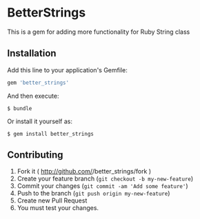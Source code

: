 # BetterStrings

This is a gem for adding more functionality for Ruby String class

## Installation

Add this line to your application's Gemfile:

``` ruby
gem 'better_strings'
```

And then execute:

```
$ bundle
```

Or install it yourself as:
    
```
$ gem install better_strings
```

## Contributing

1. Fork it ( http://github.com/<my-github-username>/better_strings/fork )
2. Create your feature branch (`git checkout -b my-new-feature`)
3. Commit your changes (`git commit -am 'Add some feature'`)
4. Push to the branch (`git push origin my-new-feature`)
5. Create new Pull Request
6. You must test your changes.
